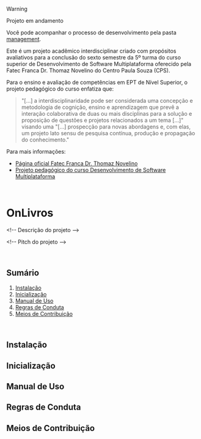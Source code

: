 > [!WARNING]
> Projeto em andamento
>
> Você pode acompanhar o processo de desenvolvimento pela pasta [management](./management).

Este é um projeto acadêmico interdisciplinar criado com propósitos avaliativos para a conclusão do sexto semestre da 5º turma do curso superior de Desenvolvimento de Software Multiplataforma oferecido pela Fatec Franca Dr. Thomaz Novelino do Centro Paula Souza (CPS).

Para  o  ensino  e  avaliação  de  competências  em  EPT  de  Nível  Superior, o projeto pedagógico do curso enfatiza que:
> "[\...] a interdisciplinaridade   pode   ser   considerada   uma   concepção   e   metodologia   de cognição, ensino e aprendizagem que prevê a interação colaborativa de duas ou mais disciplinas  para  a  solução  e  proposição  de  questões  e  projetos  relacionados  a  um tema [\...]" visando uma "[\...] prospecção  para  novas abordagens  e,  com  elas,  um  projeto  lato  sensu  de  pesquisa  contínua,  produção  e propagação do conhecimento."

Para mais informações:

- [Página oficial Fatec Franca Dr. Thomaz Novelino](https://site.fatecfranca.edu.br/)
- [Projeto pedagógico do curso Desenvolvimento de Software Multiplataforma](https://site.fatecfranca.edu.br/cursos/dsm/projeto-pedagogico)
<br>

# OnLivros

<\!-- Descrição do projeto -->

<\!-- Pitch do projeto -->

<br>

## Sumário

1. [Instalação](#instalação)
2. [Inicialização](#inicialização)
3. [Manual de Uso](#manual-de-uso)
4. [Regras de Conduta](#regras-de-conduta)
5. [Meios de Contribuição](#meios-de-contribuição)

<br>

## Instalação



## Inicialização



## Manual de Uso



## Regras de Conduta



## Meios de Contribuição


